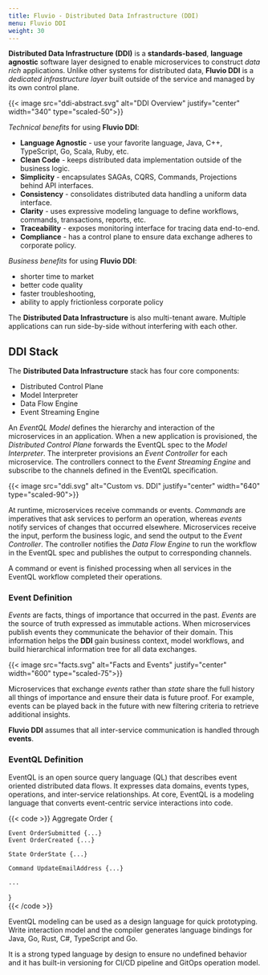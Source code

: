 ```yaml
---
title: Fluvio - Distributed Data Infrastructure (DDI)
menu: Fluvio DDI
weight: 30
---
```


**Distributed Data Infrastructure (DDI)** is a **standards-based**, **language agnostic** software layer designed to enable microservices to construct _data rich_ applications. Unlike other systems for distributed data, **Fluvio DDI** is a _dedicated infrastructure layer_ built outside of the service and managed by its own control plane.

{{< image src="ddi-abstract.svg" alt="DDI Overview" justify="center" width="340" type="scaled-50">}}

_Technical benefits_ for using **Fluvio DDI**:

* **Language Agnostic** - use your favorite language, Java, C++, TypeScript, Go, Scala, Ruby, etc.
* **Clean Code** - keeps distributed data implementation outside of the business logic.
* **Simplicity** - encapsulates SAGAs, CQRS, Commands, Projections behind API interfaces.
* **Consistency** - consolidates distributed data handling a uniform data interface.
* **Clarity** - uses expressive modeling language to define workflows, commands, transactions, reports, etc.
* **Traceability** - exposes monitoring interface for tracing data end-to-end.
* **Compliance** - has a control plane to ensure data exchange adheres to corporate policy.

_Business benefits_ for using **Fluvio DDI**:
 
* shorter time to market
* better code quality
* faster troubleshooting,
* ability to apply frictionless corporate policy

The **Distributed Data Infrastructure** is also multi-tenant aware. Multiple applications can run side-by-side without interfering with each other.

## DDI Stack

The **Distributed Data Infrastructure** stack has four core components:

* Distributed Control Plane
* Model Interpreter
* Data Flow Engine
* Event Streaming Engine

An _EventQL Model_ defines the hierarchy and interaction of the microservices in an application. When a new application is provisioned, the _Distributed Control Plane_ forwards the EventQL spec to the _Model Interpreter_. The interpreter provisions an _Event Controller_ for each microservice. The controllers connect to the _Event Streaming Engine_ and subscribe to the channels defined in the EventQL specification.

{{< image src="ddi.svg" alt="Custom vs. DDI" justify="center" width="640" type="scaled-90">}}

At runtime, microservices receive commands or events. _Commands_ are imperatives that ask services to perform an operation, whereas _events_ notify services of changes that occurred elsewhere. Microservices receive the input, perform the business logic, and send the output to the _Event Controller_. The controller notifies the _Data Flow Engine_ to run the workflow in the EventQL spec and publishes the output to corresponding channels. 

A command or event is finished processing when all services in the EventQL workflow completed their operations.

### Event Definition

_Events_ are facts, things of importance that occurred in the past. _Events_ are the source of truth expressed as immutable actions. When microservices publish events they communicate the behavior of their domain. This information helps the **DDI** gain business context, model workflows, and build hierarchical information tree for all data exchanges.

{{< image src="facts.svg" alt="Facts and Events" justify="center" width="600" type="scaled-75">}}

Microservices that exchange _events_ rather than _state_ share the full history all things of importance and ensure their data is future proof. For example, events can be played back in the future with new filtering criteria to retrieve additional insights.

**Fluvio DDI** assumes that all inter-service communication is handled through **events**. 


### EventQL Definition

EventQL is an open source query language (QL) that describes event oriented distributed data flows. It expresses data domains, events types, operations, and inter-service relationships. At core, EventQL is a modeling language that converts event-centric service interactions into code.

{{< code >}}
Aggregate Order {

    Event OrderSubmitted {...}
    Event OrderCreated {...}
    
    State OrderState {...}
    
    Command UpdateEmailAddress {...}

    ...
}   
{{< /code >}}

EventQL modeling can be used as a design language for quick prototyping. Write interaction model and the compiler generates language bindings for Java, Go, Rust, C#, TypeScript and Go.

It is a strong typed language by design to ensure no undefined behavior and it has built-in versioning for CI/CD pipeline and GitOps operation model.

